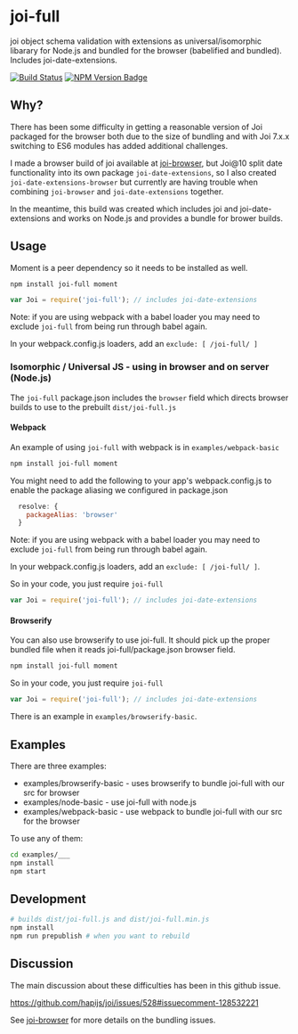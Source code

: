 # joi-full

joi object schema validation with extensions as universal/isomorphic libarary for Node.js and bundled for the browser (babelified and bundled). Includes joi-date-extensions.

[![Build Status](https://secure.travis-ci.org/jeffbski/joi-full.png?branch=master)](http://travis-ci.org/jeffbski/joi-full) [![NPM Version Badge](https://img.shields.io/npm/v/joi-full.svg)](https://www.npmjs.com/package/joi-full)
## Why?

There has been some difficulty in getting a reasonable version of Joi packaged for the browser both due to the size of bundling and with Joi 7.x.x switching to ES6 modules has added additional challenges.

I made a browser build of joi available at [joi-browser](https://github.com/jeffbski/joi-browser), but Joi@10 split date functionality into its own package `joi-date-extensions`, so I also created `joi-date-extensions-browser` but currently are having trouble when combining `joi-browser` and `joi-date-extensions` together.

In the meantime, this build was created which includes joi and joi-date-extensions and works on Node.js and provides a bundle for brower builds.


## Usage

Moment is a peer dependency so it needs to be installed as well.

```bash
npm install joi-full moment
```

```javascript
var Joi = require('joi-full'); // includes joi-date-extensions
```

Note: if you are using webpack with a babel loader you may need to exclude `joi-full` from being run through babel again.

In your webpack.config.js loaders, add an `exclude: [ /joi-full/ ]`

### Isomorphic / Universal JS - using in browser and on server (Node.js)

The `joi-full` package.json includes the `browser` field which directs browser builds to use to the prebuilt `dist/joi-full.js`


#### Webpack

An example of using `joi-full` with webpack is in `examples/webpack-basic`

```bash
npm install joi-full moment
```

You might need to add the following to your app's webpack.config.js to enable the package aliasing we configured in package.json

```javascript
  resolve: {
    packageAlias: 'browser'
  }
```

Note: if you are using webpack with a babel loader you may need to exclude `joi-full` from being run through babel again.

In your webpack.config.js loaders, add an `exclude: [ /joi-full/ ]`.


So in your code, you just require `joi-full`

```javascript
var Joi = require('joi-full'); // includes joi-date-extensions
```

#### Browserify

You can also use browserify to use joi-full. It should pick up the proper bundled file when it reads joi-full/package.json browser field.

```bash
npm install joi-full moment
```

So in your code, you just require `joi-full`

```javascript
var Joi = require('joi-full'); // includes joi-date-extensions
```

There is an example in `examples/browserify-basic`.

## Examples

There are three examples:

 - examples/browserify-basic - uses browserify to bundle joi-full with our src for browser
 - examples/node-basic - use joi-full with node.js
 - examples/webpack-basic - use webpack to bundle joi-full with our src for the browser

To use any of them:

```bash
cd examples/___
npm install
npm start
```

## Development

```bash
# builds dist/joi-full.js and dist/joi-full.min.js
npm install
npm run prepublish # when you want to rebuild
```


## Discussion

The main discussion about these difficulties has been in this github issue.

https://github.com/hapijs/joi/issues/528#issuecomment-128532221

See [joi-browser](https://github.com/jeffbski/joi-browser) for more details on the bundling issues.
